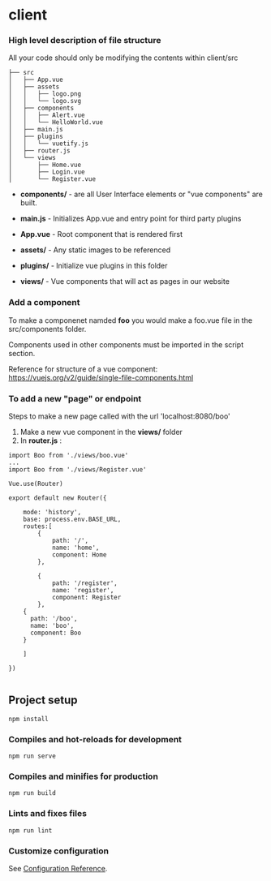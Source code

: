 # client

### High level description of file structure

All your code should only be modifying the contents within client/src

```
├── src
│   ├── App.vue
│   ├── assets
│   │   ├── logo.png
│   │   └── logo.svg
│   ├── components
│   │   ├── Alert.vue
│   │   └── HelloWorld.vue
│   ├── main.js
│   ├── plugins
│   │   └── vuetify.js
│   ├── router.js
│   └── views
│       ├── Home.vue
│       ├── Login.vue
│       └── Register.vue
```

* __components/__ - are all User Interface elements or "vue components" are built.

* __main.js__ - Initializes App.vue and entry point for third party plugins

* __App.vue__ - Root component that is rendered first 

* __assets/__ - Any static images to be referenced 

* __plugins/__ - Initialize vue plugins in this folder

* __views/__ - Vue components that will act as pages in our website

### Add a component 

To make a componenet namded __foo__ you would make a foo.vue file in the src/components folder.

Components used in other components must be imported in the script section. 

Reference for structure of a vue component: https://vuejs.org/v2/guide/single-file-components.html

### To add a new "page" or endpoint

Steps to make a new page called with the url 'localhost:8080/boo' 

1) Make a new vue component in the __views/__ folder 
2) In __router.js__ :

```
import Boo from './views/boo.vue'
...
import Boo from './views/Register.vue'

Vue.use(Router)

export default new Router({

	mode: 'history',
	base: process.env.BASE_URL, 
	routes:[
		{
			path: '/',
			name: 'home',
			component: Home
		},
    
		{
			path: '/register',
			name: 'register',
			component: Register
		},
    {
      path: '/boo',
      name: 'boo',
      component: Boo
    }

	]

})


```

## Project setup
```
npm install
```

### Compiles and hot-reloads for development
```
npm run serve
```

### Compiles and minifies for production
```
npm run build
```

### Lints and fixes files
```
npm run lint
```

### Customize configuration
See [Configuration Reference](https://cli.vuejs.org/config/).


